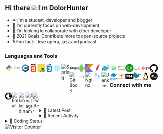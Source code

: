 <h2>Hi there <img src="https://media.giphy.com/media/hvRJCLFzcasrR4ia7z/giphy.gif" width="25px"> I'm DolorHunter</h2>

<ul>
  <li>✒ I'm a student, developer and blogger</li>
  <li>🌱 I’m currently focus on web-development</li>
  <li>👯 I’m looking to collaborate with other developer</li>
  <li>🥅 2021 Goals: Contribute more to open-source projects</li>
  <li>🎙️ Fun fact: I love opera, jazz and podcast</li>
</ul>

### Languages and Tools

<img align="left" alt="python" width="26px" src="https://raw.githubusercontent.com/github/explore/80688e429a7d4ef2fca1e82350fe8e3517d3494d/topics/python/python.png" />
<img align="left" alt="java" width="26px" src="https://raw.githubusercontent.com/github/explore/80688e429a7d4ef2fca1e82350fe8e3517d3494d/topics/java/java.png" />
<img align="left" alt="cpp" width="26px" src="https://raw.githubusercontent.com/github/explore/80688e429a7d4ef2fca1e82350fe8e3517d3494d/topics/cpp/cpp.png" />
<img align="left" alt="HTML5" width="26px" src="https://raw.githubusercontent.com/github/explore/80688e429a7d4ef2fca1e82350fe8e3517d3494d/topics/html/html.png" />
<img align="left" alt="Javascript" width="26px" src="https://raw.githubusercontent.com/github/explore/80688e429a7d4ef2fca1e82350fe8e3517d3494d/topics/javascript/javascript.png" />
<img align="left" alt="CSS" width="26px" src="https://raw.githubusercontent.com/github/explore/80688e429a7d4ef2fca1e82350fe8e3517d3494d/topics/css/css.png" />
<img align="left" alt="React" width="26px" src="https://raw.githubusercontent.com/github/explore/80688e429a7d4ef2fca1e82350fe8e3517d3494d/topics/react/react.png" />
<img align="left" alt="Spring" width="26px" src="https://avatars0.githubusercontent.com/u/317776?s=200&v=4" />
<img align="left" alt="Django" width="26px" src="https://raw.githubusercontent.com/github/explore/80688e429a7d4ef2fca1e82350fe8e3517d3494d/topics/django/django.png" />
<img align="left" alt="Android" width="26px" src="https://raw.githubusercontent.com/github/explore/80688e429a7d4ef2fca1e82350fe8e3517d3494d/topics/android/android.png" />
<img align="left" alt="Kotlin" width="26px" src="https://raw.githubusercontent.com/github/explore/80688e429a7d4ef2fca1e82350fe8e3517d3494d/topics/kotlin/kotlin.png" />
<img align="left" alt="Maven" width="26px" src="https://raw.githubusercontent.com/github/explore/80688e429a7d4ef2fca1e82350fe8e3517d3494d/topics/maven/maven.png" />
<img align="left" alt="Gradle" width="26px" src="https://raw.githubusercontent.com/github/explore/59009b1589a883459c0ae19044e3e7e3ec0c4e0a/topics/gradle/gradle.png" />
<img align="left" alt="Qt" width="26px" src="https://raw.githubusercontent.com/github/explore/80688e429a7d4ef2fca1e82350fe8e3517d3494d/topics/qt/qt.png" />
<img align="left" alt="ASP.NET" width="26px" src="https://raw.githubusercontent.com/github/explore/80688e429a7d4ef2fca1e82350fe8e3517d3494d/topics/aspnet/aspnet.png" />
<img align="left" alt="C#" width="26px" src="https://raw.githubusercontent.com/github/explore/80688e429a7d4ef2fca1e82350fe8e3517d3494d/topics/csharp/csharp.png" />
<img align="left" alt="MySQL" width="26px" src="https://raw.githubusercontent.com/github/explore/80688e429a7d4ef2fca1e82350fe8e3517d3494d/topics/mysql/mysql.png" />
<img align="left" alt="Git" width="26px" src="https://raw.githubusercontent.com/github/explore/80688e429a7d4ef2fca1e82350fe8e3517d3494d/topics/git/git.png" />
<img align="left" alt="GitHub" width="26px" src="https://raw.githubusercontent.com/github/explore/78df643247d429f6cc873026c0622819ad797942/topics/github/github.png" />
<img align="left" alt="GitBook" width="26px" src="https://avatars2.githubusercontent.com/u/7111340?s=200&v=4" />
<img align="left" alt="Jekyll" width="26px" src="https://raw.githubusercontent.com/github/explore/80688e429a7d4ef2fca1e82350fe8e3517d3494d/topics/jekyll/jekyll.png" />
<img align="left" alt="Nginx" width="26px" src="https://avatars0.githubusercontent.com/u/1412239?s=200&v=4" />
<img align="left" alt="GitHub Action" width="26px" src="https://raw.githubusercontent.com/github/explore/2c7e603b797535e5ad8b4beb575ab3b7354666e1/topics/actions/actions.png" />
<img align="left" alt="Jenkins" width="26px" src="https://avatars0.githubusercontent.com/u/107424?s=200&v=4" />
<img align="left" alt="Docker" width="26px" src="https://raw.githubusercontent.com/github/explore/80688e429a7d4ef2fca1e82350fe8e3517d3494d/topics/docker/docker.png" />
<img align="left" alt="Tensorflow" width="26px" src="https://raw.githubusercontent.com/github/explore/80688e429a7d4ef2fca1e82350fe8e3517d3494d/topics/tensorflow/tensorflow.png" />
<img align="left" alt="Markdown" width="26px" src="https://raw.githubusercontent.com/github/explore/80688e429a7d4ef2fca1e82350fe8e3517d3494d/topics/markdown/markdown.png" />
<img align="left" alt="LaTeX" width="26px" src="https://raw.githubusercontent.com/github/explore/80688e429a7d4ef2fca1e82350fe8e3517d3494d/topics/latex/latex.png" />
<img align="left" alt="Linux" width="26px" src="https://raw.githubusercontent.com/github/explore/80688e429a7d4ef2fca1e82350fe8e3517d3494d/topics/linux/linux.png" />
<img align="left" alt="Terminal" width="26px" src="https://raw.githubusercontent.com/github/explore/80688e429a7d4ef2fca1e82350fe8e3517d3494d/topics/terminal/terminal.png" />

<br /><br />

### Connect with me

<a href="https://dolorhunter.com"><img align="left" alt="dolorhunter.com" width="22px" src="https://raw.githubusercontent.com/iconic/open-iconic/master/svg/globe.svg" /></a>
<a href="mailto:dolorhunter@gmail.com"><img align="left" alt="Email" width="22px" src="https://cdn.jsdelivr.net/npm/simple-icons@3.5.0/icons/gmail.svg"/></a>
<a href="https://www.linkedin.com/in/zixiangwang/"><img align="left" alt="LinkedIn" width="22px" src="https://cdn.jsdelivr.net/npm/simple-icons@v3/icons/linkedin.svg"/></a>
<a href="https://www.instagram.com/wangzi_xiang/"><img align="left" alt="Instagram" width="22px" src="https://cdn.jsdelivr.net/npm/simple-icons@v3/icons/instagram.svg"/></a>
<a href="https://twitter.com/tzu__hsiang"><img align="left" alt="Twitter" width="22px" src="https://cdn.jsdelivr.net/npm/simple-icons@v3/icons/twitter.svg"/></a>

<br /><br />

<details>
  <summary>🙉 Latest Post</summary>

<!-- BLOG-POST-LIST:START -->
- [美国攻略 ep7 路考、车费和州内公园](https://dolorhunter.com/us-living-101-ep7-roadtest-cost-of-car-and-state-parks/)
- [美国攻略 ep6 SSN预约、Voicemail和中餐](https://dolorhunter.com/us-living-101-ep6-ssn-appointment-voicemail-and-chinese-foods/)
- [算法笔记101 - 动态规划 Dynamic Programming](https://dolorhunter.com/algo-notebook-101-dynamic-programing/)
- [算法笔记101 - 分治算法 Divide and Conquer](https://dolorhunter.com/algo-notebook-101-divide-and-conquer/)
- [美国攻略 ep5 日常用语套路总结](https://dolorhunter.com/us-living-101-ep5-summary-of-daily-phrases/)
<!-- BLOG-POST-LIST:END -->

</details>

<details>
  <summary>🙊 Recent Activity</summary>

<!--START_SECTION:activity-->
1. ❗️ Closed issue [#12](https://github.com/lib-hfut/lib-hfut/issues/12) in [lib-hfut/lib-hfut](https://github.com/lib-hfut/lib-hfut)
2. 🗣 Commented on [#12](https://github.com/lib-hfut/lib-hfut/issues/12) in [lib-hfut/lib-hfut](https://github.com/lib-hfut/lib-hfut)
3. 🎉 Merged PR [#11](https://github.com/lib-hfut/lib-hfut/pull/11) in [lib-hfut/lib-hfut](https://github.com/lib-hfut/lib-hfut)
4. 🎉 Merged PR [#1](https://github.com/DolorHunter/tuixue.cmkschp/pull/1) in [DolorHunter/tuixue.cmkschp](https://github.com/DolorHunter/tuixue.cmkschp)
5. 💪 Opened PR [#1](https://github.com/DolorHunter/tuixue.cmkschp/pull/1) in [DolorHunter/tuixue.cmkschp](https://github.com/DolorHunter/tuixue.cmkschp)
<!--END_SECTION:activity-->

</details>

<details>
  <summary>🙈 Coding Status</summary>
    <img align="left" alt="GitHub Status" src="https://github-readme-stats.vercel.app/api?username=dolorhunter&show_icons=true&bg_color=30,e96443,904e95&title_color=fff&text_color=fff">
    <img align="left" alt="Code Status" src="https://github-readme-stats.vercel.app/api/top-langs/?username=dolorhunter&layout=compact&bg_color=30,e96443,904e95&title_color=fff&text_color=fff" />
</details>

<img align="center" alt="Visitor Counter" src="https://komarev.com/ghpvc/?username=DolorHunter&color=dc143c&style=flat-square">
